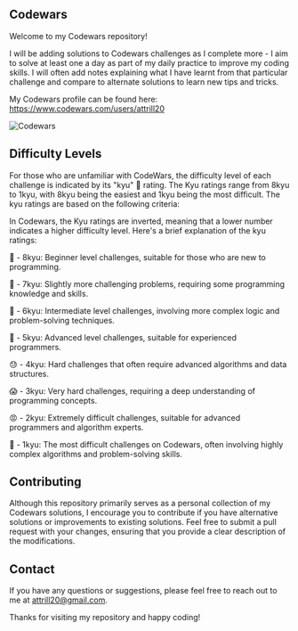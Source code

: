 ## Codewars

Welcome to my Codewars repository! 

I will be adding solutions to Codewars challenges as I complete more - I aim to solve at least one a day as part of my daily practice to improve my coding skills. I will often add notes explaining what I have learnt from that particular challenge and compare to alternate solutions to learn new tips and tricks.

My Codewars profile can be found here: https://www.codewars.com/users/attrill20

![Codewars](https://github.r2v.ch/codewars?user=attrill20&stroke=red)

## Difficulty Levels

For those who are unfamiliar with CodeWars, the difficulty level of each challenge is indicated by its "kyu" 🥋 rating. The Kyu ratings range from 8kyu to 1kyu, with 8kyu being the easiest and 1kyu being the most difficult. The kyu ratings are based on the following criteria:

In Codewars, the Kyu ratings are inverted, meaning that a lower number indicates a higher difficulty level. Here's a brief explanation of the kyu ratings:

👶 - 8kyu: Beginner level challenges, suitable for those who are new to programming.

👦 - 7kyu: Slightly more challenging problems, requiring some programming knowledge and skills.

🏃 - 6kyu: Intermediate level challenges, involving more complex logic and problem-solving techniques.

💪 - 5kyu: Advanced level challenges, suitable for experienced programmers.

😓 - 4kyu: Hard challenges that often require advanced algorithms and data structures.

😱 - 3kyu: Very hard challenges, requiring a deep understanding of programming concepts.

😡 - 2kyu: Extremely difficult challenges, suitable for advanced programmers and algorithm experts.

👿 - 1kyu: The most difficult challenges on Codewars, often involving highly complex algorithms and problem-solving skills.


## Contributing
Although this repository primarily serves as a personal collection of my Codewars solutions, I encourage you to contribute if you have alternative solutions or improvements to existing solutions. Feel free to submit a pull request with your changes, ensuring that you provide a clear description of the modifications.

## Contact
If you have any questions or suggestions, please feel free to reach out to me at attrill20@gmail.com.

Thanks for visiting my repository and happy coding!

